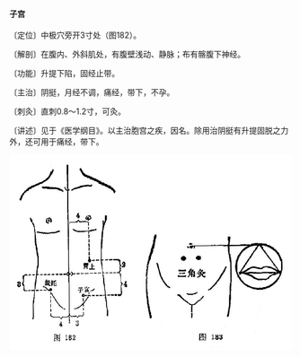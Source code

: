 #### 子宫

〔定位〕中极穴旁开3寸处（图182）。

〔解剖〕在腹内、外斜肌处，有腹壁浅动、静脉；布有髂腹下神经。

〔功能〕升提下陷，固经止带。

〔主治〕阴挺，月经不调，痛经，带下，不孕。

〔刺灸〕直刺0.8～1.2寸，可灸。

〔讲述〕见于《医学纲目》。以主治胞宫之疾，因名。除用治阴挺有升提固脱之力外，还可用于痛经，带下。

![](img/图182、183.jpg)
